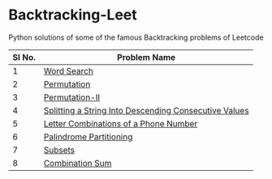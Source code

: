 # Backtracking-Leet
Python solutions of some of the famous Backtracking problems of Leetcode

| Sl No. | Problem Name |
|--------|--------------|
| 1 | [Word Search](https://github.com/MainakRepositor/Backtracking-Leet/blob/master/1.py) |
| 2 | [Permutation](https://github.com/MainakRepositor/Backtracking-Leet/blob/master/2.py) |
| 3 | [Permutation-II](https://github.com/MainakRepositor/Backtracking-Leet/blob/master/3.py) |
| 4 | [Splitting a String Into Descending Consecutive Values](https://github.com/MainakRepositor/Backtracking-Leet/blob/master/4.py) |
| 5 | [Letter Combinations of a Phone Number](https://github.com/MainakRepositor/Backtracking-Leet/blob/master/5.py) |
| 6 | [Palindrome Partitioning](https://github.com/MainakRepositor/Backtracking-Leet/blob/master/6.py) |
| 7 | [Subsets](https://github.com/MainakRepositor/Backtracking-Leet/blob/master/7.py) |
| 8 | [Combination Sum](https://github.com/MainakRepositor/Backtracking-Leet/blob/master/8.py) |
